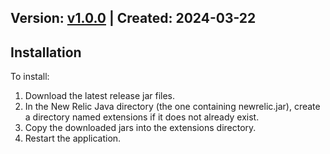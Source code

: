 ## Version: [v1.0.0](https://github.com/newrelic-experimental/newrelic-java-jetty-client/releases/tag/v1.0.0) | Created: 2024-03-22
## Installation

To install:

1. Download the latest release jar files.
2. In the New Relic Java directory (the one containing newrelic.jar), create a directory named extensions if it does not already exist.
3. Copy the downloaded jars into the extensions directory.
4. Restart the application.   
